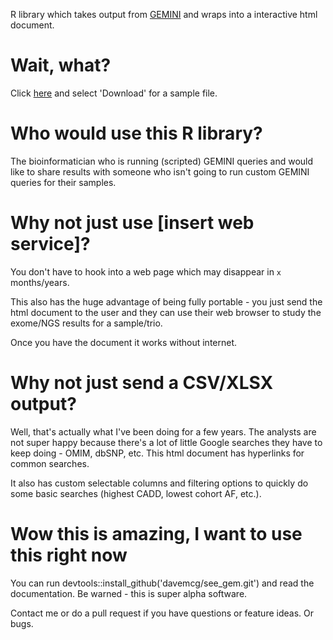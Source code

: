 R library which takes output from [GEMINI](http://gemini.readthedocs.io) and wraps into a interactive html document. 

# Wait, what?

Click [here](inst/extdata/demo.html) and select 'Download' for a sample file. 

# Who would use this R library?
The bioinformatician who is running (scripted) GEMINI queries and would like to share results with someone who isn't going to run custom GEMINI queries for their samples. 

# Why not just use [insert web service]?
You don't have to hook into a web page which may disappear in `x` months/years. 

This also has the huge advantage of being fully portable - you just send the html document to the user and they can use their web browser to study the exome/NGS results for a sample/trio. 

Once you have the document it works without internet. 

# Why not just send a CSV/XLSX output?
Well, that's actually what I've been doing for a few years. The analysts are not super happy because there's a lot of little Google searches they have to keep doing - OMIM, dbSNP, etc. This html document has hyperlinks for common searches. 

It also has custom selectable columns and filtering options to quickly do some basic searches (highest CADD, lowest cohort AF, etc.). 

# Wow this is amazing, I want to use this right now
You can run devtools::install_github('davemcg/see_gem.git') and read the documentation. Be warned - this is super alpha software. 

Contact me or do a pull request if you have questions or feature ideas. Or bugs. 


